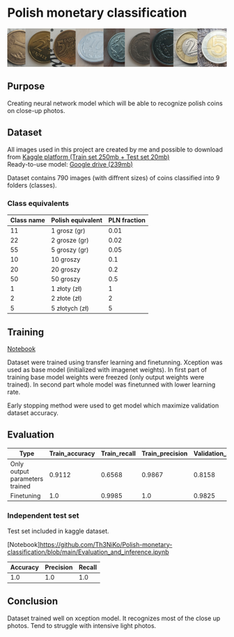 # Polish monetary classification

![Banner](banner.png?raw=true "Coins banner")

## Purpose

Creating neural network model which will be able to recognize polish coins on close-up photos.

## Dataset

All images used in this project are created by me and possible to download from [Kaggle platform (Train set 250mb + Test set 20mb)](https://www.kaggle.com/dataset/3d332f1bb83f393ef0d8b60e014ab57ceffac075365231c065543b5562708909) \
Ready-to-use model: [Google drive (239mb)](https://drive.google.com/file/d/1BhPjHz6q7xsNcCSZjGq9cfh6hbvQECGH/view?usp=sharing)

Dataset contains 790 images (with diffrent sizes) of coins classified into 9 folders (classes). 

### Class equivalents

| Class name  | Polish equivalent | PLN fraction |
| ------------- | ------------- | ------------- |
| 11 | 1 grosz (gr) | 0.01 |
| 22 | 2 grosze (gr)| 0.02 |
| 55 | 5 groszy (gr) | 0.05 |
| 10 | 10 groszy | 0.1 |
| 20 | 20 groszy | 0.2 |
| 50 | 50 groszy | 0.5 |
| 1 | 1 złoty (zł) | 1 |
| 2 | 2 złote (zł) | 2 |
| 5 | 5 złotych (zł) | 5 |

## Training

[Notebook](https://github.com/Th3NiKo/Polish-monetary-classification/blob/main/Monetary_model_training.ipynb)

Dataset were trained using transfer learning and finetunning. Xception was used as base model (initialized with imagenet weights).
In first part of training base model weights were freezed (only output weights were trained).
In second part whole model was finetunned with lower learning rate. 

Early stopping method were used to get model which maximize validation dataset accuracy.


## Evaluation

| Type | Train_accuracy | Train_recall | Train_precision | Validation_accuracy | Validation_recall | Validation_precision | 
| ------------- | ------------- | ------------- | ------------- | ------------- | ------------- | ------------- |
| Only output parameters trained | 0.9112 | 0.6568 | 0.9867 | 0.8158 | 0.5439 | 0.9538 |
| Finetuning | 1.0 | 0.9985 | 1.0 | 0.9825 | 0.9737 | 0.9911 | 


### Independent test set

Test set included in kaggle dataset.

[Notebook]https://github.com/Th3NiKo/Polish-monetary-classification/blob/main/Evaluation_and_inference.ipynb

| Accuracy | Precision | Recall |
| -------- | -------- | -------- |
| 1.0 | 1.0 | 1.0 |

## Conclusion

Dataset trained well on xception model. It recognizes most of the close up photos. Tend to struggle with intensive light photos.